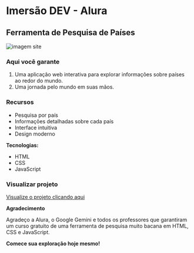 # Imersão DEV - Alura

## Ferramenta de Pesquisa de Países 

![imagem site](https://github.com/user-attachments/assets/730cb3c8-082b-4cf9-a6d5-4ca67d86cf8e)

### Aqui você garante
1. Uma aplicação web interativa para explorar informações sobre países ao redor do mundo.
2. Uma jornada pelo mundo em suas mãos. 

### Recursos
* Pesquisa por país
* Informações detalhadas sobre cada país
* Interface intuitiva
* Design moderno

**Tecnologias:**
* HTML
* CSS
* JavaScript

### Visualizar projeto
[Visualize o projeto clicando aqui](https://thifritas.github.io/choose_country/)

**Agradecimento**

Agradeço a Alura, o Google Gemini e todos os professores que garantiram um curso gratuito de uma ferramenta de pesquisa muito bacana em HTML, CSS e JavaScript.

**Comece sua exploração hoje mesmo!**
